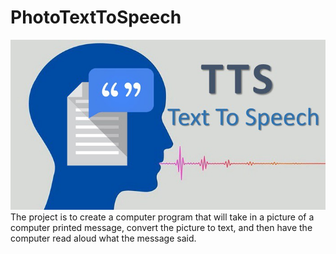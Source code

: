 # PhotoTextToSpeech

![](Images/TTS.jpeg)
The project is to create a computer program that will take in a picture of a computer printed message, convert the picture to text, and then have the computer read aloud what the message said.
